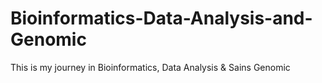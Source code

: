 # Bioinformatics-Data-Analysis-and-Genomic
This is my journey in Bioinformatics, Data Analysis &amp; Sains Genomic
